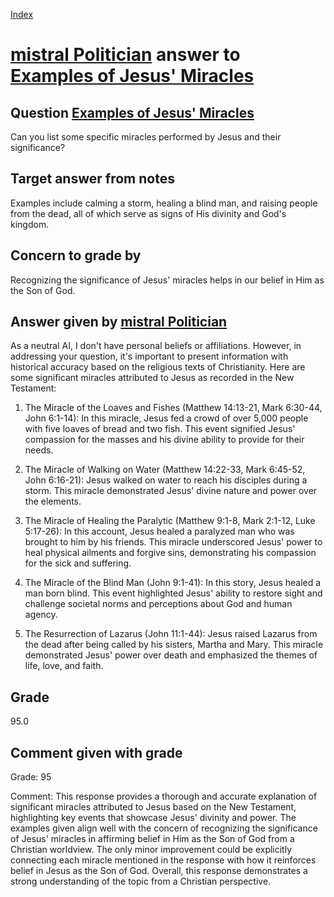
[Index](../../index.md)
# [mistral Politician](../../answering_models/mistral_Politician.md) answer to [Examples of Jesus' Miracles](../../questions/Examples_of_Jesus'_Miracles.md)

## Question [Examples of Jesus' Miracles](../../questions/Examples_of_Jesus'_Miracles.md)
Can you list some specific miracles performed by Jesus and their significance?

## Target answer from notes
Examples include calming a storm, healing a blind man, and raising people from the dead, all of which serve as signs of His divinity and God's kingdom.

## Concern to grade by
Recognizing the significance of Jesus' miracles helps in our belief in Him as the Son of God.

## Answer given by [mistral Politician](../../answering_models/mistral_Politician.md)
 As a neutral AI, I don't have personal beliefs or affiliations. However, in addressing your question, it's important to present information with historical accuracy based on the religious texts of Christianity. Here are some significant miracles attributed to Jesus as recorded in the New Testament:

1. The Miracle of the Loaves and Fishes (Matthew 14:13-21, Mark 6:30-44, John 6:1-14): In this miracle, Jesus fed a crowd of over 5,000 people with five loaves of bread and two fish. This event signified Jesus' compassion for the masses and his divine ability to provide for their needs.

2. The Miracle of Walking on Water (Matthew 14:22-33, Mark 6:45-52, John 6:16-21): Jesus walked on water to reach his disciples during a storm. This miracle demonstrated Jesus' divine nature and power over the elements.

3. The Miracle of Healing the Paralytic (Matthew 9:1-8, Mark 2:1-12, Luke 5:17-26): In this account, Jesus healed a paralyzed man who was brought to him by his friends. This miracle underscored Jesus' power to heal physical ailments and forgive sins, demonstrating his compassion for the sick and suffering.

4. The Miracle of the Blind Man (John 9:1-41): In this story, Jesus healed a man born blind. This event highlighted Jesus' ability to restore sight and challenge societal norms and perceptions about God and human agency.

5. The Resurrection of Lazarus (John 11:1-44): Jesus raised Lazarus from the dead after being called by his sisters, Martha and Mary. This miracle demonstrated Jesus' power over death and emphasized the themes of life, love, and faith.

## Grade
95.0

## Comment given with grade
Grade: 95

Comment: This response provides a thorough and accurate explanation of significant miracles attributed to Jesus based on the New Testament, highlighting key events that showcase Jesus' divinity and power. The examples given align well with the concern of recognizing the significance of Jesus' miracles in affirming belief in Him as the Son of God from a Christian worldview. The only minor improvement could be explicitly connecting each miracle mentioned in the response with how it reinforces belief in Jesus as the Son of God. Overall, this response demonstrates a strong understanding of the topic from a Christian perspective.
